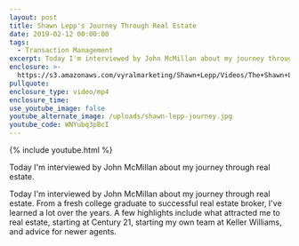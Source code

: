 ```yaml
---
layout: post
title: Shawn Lepp's Journey Through Real Estate
date: 2019-02-12 00:00:00
tags:
  - Transaction Management
excerpt: Today I'm interviewed by John McMillan about my journey through real estate.
enclosure: >-
  https://s3.amazonaws.com/vyralmarketing/Shawn+Lepp/Videos/The+Shawn+Lepp+Group+-+Shawn+Lepp's+Journey+Through+Real+Estate.mp4
pullquote:
enclosure_type: video/mp4
enclosure_time:
use_youtube_image: false
youtube_alternate_image: /uploads/shawn-lepp-journey.jpg
youtube_code: WNYubq3pBcI
---
```


{% include youtube.html %}

Today I'm interviewed by John McMillan about my journey through real estate.

Today I'm interviewed by John McMillan about my journey through real estate. From a fresh college graduate to successful real estate broker, I've learned a lot over the years. A few highlights include what attracted me to real estate, starting at Century 21, starting my own team at Keller Williams, and advice for newer agents.
